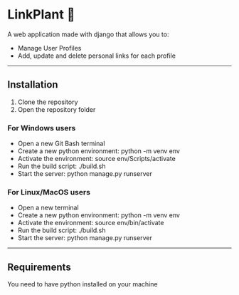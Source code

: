 <h1>LinkPlant 🌱</h1>
<p>A web application made with django that allows you to:</p>
<ul>
  <li>Manage User Profiles</li>
  <li>Add, update and delete personal links for each profile</li>
</ul>
<hr />
<h2>Installation</h2>
<ol>
  <li>Clone the repository</li>
  <li>Open the repository folder</li>
</ol>
<h3>For Windows users</h3>
<ul>
  <li>Open a new Git Bash terminal</li>
  <li>Create a new python environment: python -m venv env</li>
  <li>Activate the environment: source env/Scripts/activate</li>
  <li>Run the build script: ./build.sh</li>
  <li>Start the server: python manage.py runserver</li>
</ul>
<h3>For Linux/MacOS users</h3>
<ul>
  <li>Open a new terminal</li>
  <li>Create a new python environment: python -m venv env</li>
  <li>Activate the environment: source env/bin/activate</li>
  <li>Run the build script: ./build.sh</li>
  <li>Start the server: python manage.py runserver</li>
</ul>
<hr />
<h2>Requirements</h2>
<p>You need to have python installed on your machine</p>
